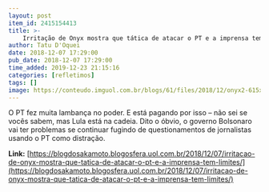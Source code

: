 ```yaml
---
layout: post
item_id: 2415154413
title: >-
    Irritação de Onyx mostra que tática de atacar o PT e a imprensa tem limites
author: Tatu D'Oquei
date: 2018-12-07 17:29:00
pub_date: 2018-12-07 17:29:00
time_added: 2019-12-23 21:15:16
categories: [refletimos]
tags: []
image: https://conteudo.imguol.com.br/blogs/61/files/2018/12/onyx2-615x300.jpg
---
```


O PT fez muita lambança no poder. E está pagando por isso – não sei se vocês sabem, mas Lula está na cadeia. Dito o óbvio, o governo Bolsonaro vai ter problemas se continuar fugindo de questionamentos de jornalistas usando o PT como distração.

**Link:** [https://blogdosakamoto.blogosfera.uol.com.br/2018/12/07/irritacao-de-onyx-mostra-que-tatica-de-atacar-o-pt-e-a-imprensa-tem-limites/](https://blogdosakamoto.blogosfera.uol.com.br/2018/12/07/irritacao-de-onyx-mostra-que-tatica-de-atacar-o-pt-e-a-imprensa-tem-limites/)

